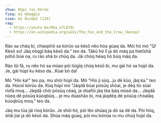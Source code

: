 ```yaml
---
chua: Húpī roi Kórūo
fieq: mỉ Hỏaqgīo
siao: mỉ Ảısōpō (124)
raq:
  - https://youtu.be/R6a_n7L8t9c
  - https://en.wikipedia.org/wiki/The_Fox_and_the_Crow_(Aesop)
---
```


Rào sa cháq bi, chỉaqshō sa kórūo sa késō něo hóa gúaq da. Mỏi hó mó
"Q! Kẻsō so! Jảq nỏqgī báq kẻsō da." teo da. Tảkū hó lî ja dó máq pa
hỉetīshā póhō bủe na, ru rào shâ bi chủq da. Jải chỏq hẻaq hó búq máq
da.

Rào lûi fả, ru nêo hó sa múao pòi lủigīq chủq késō bi, mu gải hó sa húpī
da. Je, gải húpī ku késo da...Kủai bỏ da!

Mó "Hỉo ka!" teo pa, mu shỏi húpī da. Mỏ "Hỉo jí súq...ju dẻ kủo,
jãq ka." teo da. Hủosī kórūo da. Kủq húpī mó "Jảqdā bủai pósūq shỏai,
je dẻq tỉo sủai rỉofā moq... Jảqdā chỏi pósūq cẻaq, je dủafūi jảq tẻa
báq mủsē da... Jảqdā nủeq dẻ pósūq kủoqbūq... je mu dúashāo bi, mả
jảqdēq dẻ pósūq chỏalāq kúoqbūq moq." teo da.

Jảq mu tủa jải rỉoq kórūo. Je shỏi hó, pòi lêo shủaq ja dó sa dé da. Pỏi
hóq, shâi jỉai ja dó késō da. Shủa máq gúaq, pòi mu bỏnūa ru mu chủq
húpī da.

